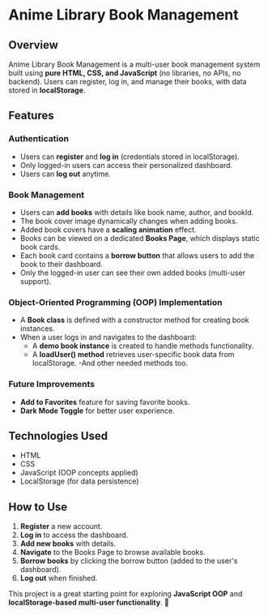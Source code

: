 # Anime Library Book Management

## Overview

Anime Library Book Management is a multi-user book management system built using **pure HTML, CSS, and JavaScript** (no libraries, no APIs, no backend). Users can register, log in, and manage their books, with data stored in **localStorage**.

## Features

### Authentication

- Users can **register** and **log in** (credentials stored in localStorage).
- Only logged-in users can access their personalized dashboard.
- Users can **log out** anytime.

### Book Management

- Users can **add books** with details like book name, author, and bookId.
- The book cover image dynamically changes when adding books.
- Added book covers have a **scaling animation** effect.
- Books can be viewed on a dedicated **Books Page**, which displays static book cards.
- Each book card contains a **borrow button** that allows users to add the book to their dashboard.
- Only the logged-in user can see their own added books (multi-user support).

### Object-Oriented Programming (OOP) Implementation

- A **Book class** is defined with a constructor method for creating book instances.
- When a user logs in and navigates to the dashboard:
  - A **demo book instance** is created to handle methods functionality.
  - A **loadUser() method** retrieves user-specific book data from localStorage.
    -And other needed methods too.

### Future Improvements

- **Add to Favorites** feature for saving favorite books.
- **Dark Mode Toggle** for better user experience.

## Technologies Used

- HTML
- CSS
- JavaScript (OOP concepts applied)
- LocalStorage (for data persistence)

## How to Use

1. **Register** a new account.
2. **Log in** to access the dashboard.
3. **Add new books** with details.
4. **Navigate** to the Books Page to browse available books.
5. **Borrow books** by clicking the borrow button (added to the user's dashboard).
6. **Log out** when finished.

This project is a great starting point for exploring **JavaScript OOP** and **localStorage-based multi-user functionality**. 🚀
